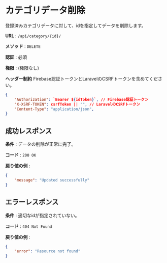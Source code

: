 # カテゴリデータ削除

登録済みカテゴリデータに対して、idを指定してデータを削除します。

**URL** : `/api/category/{id}/`

**メソッド** : `DELETE`

**認証** : 必須

**権限** : (権限なし)

**ヘッダー制約**
Firebase認証トークンとLaravelのCSRFトークンを含めてください。

```json
{
    "Authorization": `Bearer ${idToken}`, // Firebase認証トークン
    "X-XSRF-TOKEN": csrfToken || "", // LaravelのCSRFトークン
    "Content-Type": "application/json",
}
```

## 成功レスポンス

**条件** : データの削除が正常に完了。

**コード** : `200 OK`

**戻り値の例** :

```json
{
    "message": "Updated successfully"
}
```

## エラーレスポンス

**条件** : 適切なidが指定されていない。

**コード** : `404 Not Found`

**戻り値の例** :

```json
{
    "error": "Resource not found"
}
```
